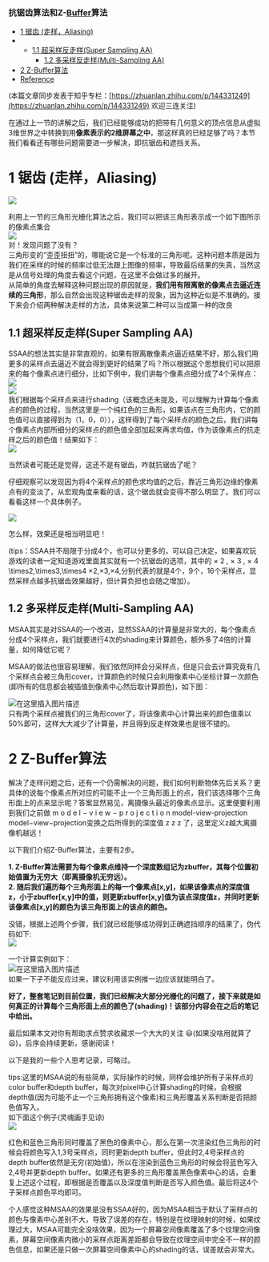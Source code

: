 ### 抗锯齿算法和Z-[Buffer](https://so.csdn.net/so/search?q=Buffer&spm=1001.2101.3001.7020)算法

- [1 锯齿 (走样，Aliasing)](https://blog.csdn.net/qq_38065509/article/details/105598277#1__Aliasing_5)
- - [1.1 超采样反走样(Super Sampling AA)](https://blog.csdn.net/qq_38065509/article/details/105598277#11_Super_Sampling_AA_13)
    - [1.2 多采样反走样(Multi-Sampling AA)](https://blog.csdn.net/qq_38065509/article/details/105598277#12_MultiSampling_AA_30)
- [2 Z-Buffer算法](https://blog.csdn.net/qq_38065509/article/details/105598277#2_ZBuffer_41)
- [Reference](https://blog.csdn.net/qq_38065509/article/details/105598277#Reference_73)

(本篇文章同步发表于知乎专栏：[https://zhuanlan.zhihu.com/p/144331249](https://zhuanlan.zhihu.com/p/144331249) 欢迎三连关注)

在通过上一节的讲解之后，我们已经能够成功的把带有几何意义的顶点信息从虚拟3维世界之中转换到用**像素表示的2维屏幕之中**，那这样真的已经足够了吗？本节我们看看还有哪些问题需要进一步解决，即抗锯齿和遮挡关系。

# 1 锯齿 (走样，Aliasing)

![](res/05.抗锯齿/20200418143357795.png)

利用上一节的三角形光栅化算法之后，我们可以把该三角形表示成一个如下图所示的像素点集合  
![](res/05.抗锯齿/20200418143520664.png)  
对！发现问题了没有？  
三角形变的“歪歪扭扭”的，哪能说它是一个标准的三角形呢。这种问题本质是因为我们在采样的时候的频率过低无法跟上图像的频率，导致最后结果的失真，当然这是从信号处理的角度去看这个问题，在这里不会做过多的展开。  
从简单的角度去解释这种问题出现的原因就是，**我们用有限离散的像素点去逼近连续的三角形**，那么自然会出现这种锯齿走样的现象，因为这种近似是不准确的。接下来会介绍两种解决走样的方法，具体来说第二种可以当成第一种的改良

## 1.1 超采样反走样(Super Sampling AA)

SSAA的想法其实是非常直观的，如果有限离散像素点逼近结果不好，那么我们用更多的采样点去逼近不就会得到更好的结果了吗？所以根据这个思想我们可以把原来的每个像素点进行细分，比如下例中，我们讲每个像素点细分成了4个采样点：  
![](res/05.抗锯齿/20200418180241329.png)  
![](res/05.抗锯齿/20200418180320969.png)  
我们根据每个采样点来进行shading（该概念还未提及，可以理解为计算每个像素点的颜色的过程，当然这里是一个纯红色的三角形，如果该点在三角形内，它的颜色值可以直接得到为（1，0，0）），这样得到了每个采样点的颜色之后，我们讲每个像素点内部所细分的采样点的颜色值全部加起来再求均值，作为该像素点的抗走样之后的颜色值！结果如下：  
![](res/05.抗锯齿/2020041818065221.png)

当然读者可能还是觉得，这还不是有锯齿，咋就抗锯齿了呢？

仔细观察可以发现因为将4个采样点的颜色求均值的之后，靠近三角形边缘的像素点有的变淡了，从宏观角度来看的话，这个锯齿就会变得不那么明显了。我们可以看看这样一个具体例子。

![](res/05.抗锯齿/20200418180931225.png)

怎么样，效果还是相当明显吧！

(tips：SSAA并不局限于分成4个，也可以分更多的，可以自己决定，如果喜欢玩游戏的读者一定知道游戏里面其实就有一个抗锯齿的选项，其中的 × 2 , × 3 , × 4 \\times2,\\times3,\\times4 ×2,×3,×4,分别代表的就是4个，9个，16个采样点，显然采样点越多抗锯齿效果越好，但计算负担也会随之增加）。

## 1.2 多采样反走样(Multi-Sampling AA)

MSAA其实是对SSAA的一个改进，显然SSAA的计算量是非常大的，每个像素点分成4个采样点，我们就要进行4次的shading来计算颜色，额外多了4倍的计算量，如何降低它呢？

MSAA的做法也很容易理解，我们依然同样会分采样点，但是只会去计算究竟有几个采样点会被三角形cover，计算颜色的时候只会利用像素中心坐标计算一次颜色(即所有的信息都会被插值到像素中心然后取计算颜色)，如下图：

![在这里插入图片描述](res/05.抗锯齿/20200418182230329.png)  
只有两个采样点被我们的三角形cover了，将该像素中心计算出来的颜色值乘以50%即可，这样大大减少了计算量，并且得到反走样效果也是很不错的。

# 2 Z-Buffer算法

解决了走样问题之后，还有一个仍需解决的问题，我们如何判断物体先后关系？更具体的说每个像素点所对应的可能不止一个三角形面上的点，我们该选择哪个三角形面上的点来显示呢？答案显然易见，离摄像头最近的像素点显示。这里便要利用到我们之前做 m o d e l − v i e w − p r o j e c t i o n model-view-projection model−view−projection变换之后所得到的深度值 z z z 了，这里定义z越大离摄像机越远！

以下我们介绍Z-Buffer算法，主要有2步。

**1\. Z-Buffer算法需要为每个像素点维持一个深度数组记为zbuffer，其每个位置初始值置为无穷大（即离摄像机无穷远）。**  
**2\. 随后我们遍历每个三角形面上的每一个像素点\[x,y\]，如果该像素点的深度值z，小于zbuffer\[x,y\]中的值，则更新zbuffer\[x,y\]值为该点深度值z，并同时更新该像素点\[x,y\]的颜色为该三角形面上的该点的颜色。**

没错，根据上述两个步骤，我们就已经能够成功得到正确遮挡顺序的结果了，伪代码如下:  
![](res/05.抗锯齿/2020041818383645.png)

一个计算实例如下：  
![在这里插入图片描述](res/05.抗锯齿/resize,p_60.png)  
如果一下子不能反应过来，建议利用该实例推一边应该就能明白了。

**好了，整套笔记到目前位置，我们已经解决大部分光栅化的问题了，接下来就是如何真正的计算每个三角形面上点的颜色了(shading)！该部分内容会在之后的笔记中给出。**

最后如果本文对你有帮助求点赞求收藏求一个大大的关注 😃(如果没啥用就算了 😦)，后序会持续更新，感谢阅读！

以下是我的一些个人思考记录，可略过。

tips:这里的MSAA说的有些简单，实际操作的时候，同样会维护所有子采样点的color buffer和depth buffer，每次对pixel中心计算shading的时候，会根据depth值(因为可能不止一个三角形拥有这个像素)和三角形覆盖关系判断是否把颜色值写入。  
如下面这个例子(灵魂画手见谅)  
![](res/05.抗锯齿/20200506101253108.png)

红色和蓝色三角形同时覆盖了黑色的像素中心，那么在第一次渲染红色三角形的时候会将颜色写入1,3号采样点，同时更新depth buffer，但此时2,4号采样点的depth buffer依然是无穷(初始值)，所以在渲染到蓝色三角形的时候会将蓝色写入2,4号并更新depth buffer。如果还有更多的三角形覆盖黑色像素中心的话，会重复上述这个过程，即根据是否覆盖以及深度值判断是否写入颜色值。最后将这4个子采样点颜色平均即可。

个人感觉这种MSAA的效果是没有SSAA好的，因为MSAA相当于默认了采样点的颜色与像素中心差别不大，导致了误差的存在，特别是在纹理映射的时候，如果纹理过大，MSAA可能完全没啥效果，因为一个屏幕空间像素覆盖了多个纹理空间像素，屏幕空间像素内微小的采样点距离差距都会导致在纹理空间中完全不一样的颜色信息，如果还是只做一次屏幕空间像素中心的shading的话，误差就会非常大。